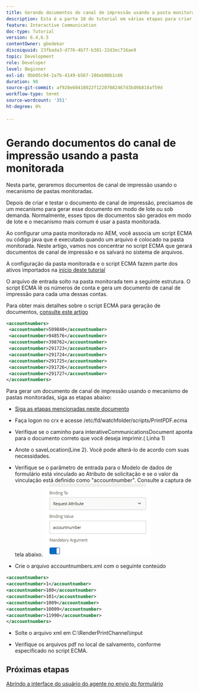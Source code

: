 ```yaml
---
title: Gerando documentos do canal de impressão usando a pasta monitorada
description: Esta é a parte 10 do tutorial em várias etapas para criar seu primeiro documento de comunicações interativas para o canal de impressão. Nesta parte, geraremos documentos de canal de impressão usando o mecanismo de pastas monitoradas.
feature: Interactive Communication
doc-type: Tutorial
version: 6.4,6.5
contentOwner: gbedekar
discoiquuid: 23fbada3-d776-4b77-b381-22d3ec716ae9
topic: Development
role: Developer
level: Beginner
exl-id: 9bb05c94-2a7b-4149-b567-186eb08b1c66
duration: 98
source-git-commit: af928e60410022f12207082467d3bd9b818af59d
workflow-type: tm+mt
source-wordcount: '351'
ht-degree: 0%

---
```


# Gerando documentos do canal de impressão usando a pasta monitorada

Nesta parte, geraremos documentos de canal de impressão usando o mecanismo de pastas monitoradas.

Depois de criar e testar o documento de canal de impressão, precisamos de um mecanismo para gerar esse documento em modo de lote ou sob demanda. Normalmente, esses tipos de documentos são gerados em modo de lote e o mecanismo mais comum é usar a pasta monitorada.

Ao configurar uma pasta monitorada no AEM, você associa um script ECMA ou código java que é executado quando um arquivo é colocado na pasta monitorada. Neste artigo, vamos nos concentrar no script ECMA que gerará documentos de canal de impressão e os salvará no sistema de arquivos.

A configuração da pasta monitorada e o script ECMA fazem parte dos ativos importados na [início deste tutorial](introduction.md)

O arquivo de entrada solto na pasta monitorada tem a seguinte estrutura. O script ECMA lê os números de conta e gera um documento de canal de impressão para cada uma dessas contas.

Para obter mais detalhes sobre o script ECMA para geração de documentos, [consulte este artigo](/help/forms/interactive-communications/generating-interactive-communications-print-document-using-api-tutorial-use.md)

```xml
<accountnumbers>
 <accountnumber>509840</accountnumber>
 <accountnumber>948576</accountnumber>
 <accountnumber>398762</accountnumber>
 <accountnumber>291723</accountnumber>
 <accountnumber>291724</accountnumber>
 <accountnumber>291725</accountnumber>
 <accountnumber>291726</accountnumber>
 <accountnumber>291727</accountnumber>
</accountnumbers>
```

Para gerar um documento de canal de impressão usando o mecanismo de pastas monitoradas, siga as etapas abaixo:

* [Siga as etapas mencionadas neste documento](/help/forms/adaptive-forms/service-user-tutorial-develop.md)

* Faça logon no crx e acesse /etc/fd/watchfolder/scripts/PrintPDF.ecma

* Verifique se o caminho para interativeCommunicationsDocument aponta para o documento correto que você deseja imprimir.( Linha 1)
* Anote o saveLocation(Line 2). Você pode alterá-lo de acordo com suas necessidades.
* Verifique se o parâmetro de entrada para o Modelo de dados de formulário está vinculado ao Atributo de solicitação e se o valor da vinculação está definido como &quot;accountnumber&quot;. Consulte a captura de tela abaixo.
  ![solicitação](assets/requestattributeprintchannel.gif)

* Crie o arquivo accountnumbers.xml com o seguinte conteúdo

```xml
<accountnumbers>
<accountnumber>1</accountnumber>
<accountnumber>100</accountnumber>
<accountnumber>101</accountnumber>
<accountnumber>1009</accountnumber>
<accountnumber>10009</accountnumber>
<accountnumber>11990</accountnumber>
</accountnumbers>
```

* Solte o arquivo xml em C:\RenderPrintChannel\input

* Verifique os arquivos pdf no local de salvamento, conforme especificado no script ECMA.

## Próximas etapas

[Abrindo a interface do usuário do agente no envio do formulário](./opening-agent-ui-on-form-submission.md)